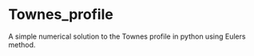 Townes_profile
==============

A simple numerical solution to the Townes profile in python using Eulers method.